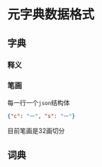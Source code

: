# 元字典数据格式

## 字典

### 释义

### 笔画
每一行一个`json`结构体

```json
{"c": "一", "s": "一"}
```

目前笔画是32画切分

## 词典
